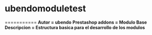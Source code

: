 # ubendomoduletest
===========
**Autor = ubendo**
**Prestashop addons = Modulo Base**
**Descripcion = Estructura basica para el desarrollo de los modulos**
